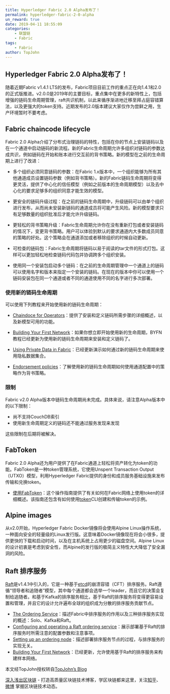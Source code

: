 ```yaml
---
title: Hyperledger Fabric 2.0 Alpha发布了！
permalink: hyperledger-fabric-2-0-alpha
un_reward: true
date: 2019-04-11 18:55:09
categories:
    - 联盟链
    - Fabric
tags:
    - Fabric
author: TopJohn
---
```


## Hyperledger Fabric 2.0 Alpha发布了！

随着近期Fabric v1.4.1 LTS的发布，Fabric项目目前工作的重点正在向1.4.1和2.0的正式版推进。v2.0.0是2019年的主要目标，重点集中在更多的新特性上，包括增强的链码生命周期管理，raft共识机制，以此来循序渐进地迁移至拜占庭容错算法，以及更强大的token支持。近期发布的2.0版本建议大家仅作为尝鲜之用，生产环境暂时不要考虑。
<!-- more -->

## Fabric chaincode lifecycle

Fabric 2.0 Alpha介绍了分布式治理链码的特性，包括在你的节点上安装链码以及在一个通道中启动链码的新流程。新的Fabric生命周期允许多组织对链码的参数达成共识，例如链码在开始和账本进行交互前的背书策略。新的模型在之前的生命周期上进行了改进：

- 多个组织必须同意链码的参数：在Fabric 1.x版本中，一个组织能够为所有其他通道成员设置链码参数（例如背书策略）。新的Fabric链码生命周期将变得更灵活，提供了中心化的信任模型（例如之前版本的生命周期模型）以及去中心化的要求足够多的组织同意才能生效的模型。

- 更安全的链码升级过程：在之前的链码生命周期中，升级链码可以由单个组织进行发布，从而尚未安装新链码的通道成员将可能产生风险。新的模型要求只有足够数量的组织批准后才能允许升级链码。

- 更轻松的背书策略升级：Fabric生命周期允许你在没有重新打包或者安装链码的情况下，变更背书策略。用户可以体验到默认的要求通道内大多数成员同意的策略的好处。这个策略会在通道添加或者移除组织的时候自动更新。

- 可检查的链码包：Fabric生命周期将链码以易于阅读的tar文件的形式打包。这样可以更加轻松地检查链码代码包并协调跨多个组织安装。

- 使用同一个安装包启动多个链码：在之前的生命周期管理中一个通道上的链码可以使用名字和版本来指定一个安装的链码。在现在的版本中你可以使用一个链码安装包在同一个通道或者不同的通道使用不同的名字进行多次部署。

### 使用新的链码生命周期

可以使用下列教程来开始使用新的链码生命周期：

- [Chaindoce for Operators](https://hyperledger-fabric.readthedocs.io/en/latest/chaincode4noah.html)：提供了安装和定义链码所需步骤的详细概述，以及新模型可用的功能。

- [Building Your First Network](https://hyperledger-fabric.readthedocs.io/en/latest/build_network.html)：如果你想立即开始使用新的生命周期，BYFN教程已经更新为使用新的链码生命周期来安装和定义链码了。

- [Using Private Data in Fabric](https://hyperledger-fabric.readthedocs.io/en/latest/private_data_tutorial.html)：已经更新演示如何通过新的链码生命周期来使用隐私数据集合。

- [Endorsement policies](https://hyperledger-fabric.readthedocs.io/en/latest/endorsement-policies.html)：了解使用新的链码生命周期如何使用通道配置中的策略作为背书策略。

### 限制

Fabric v2.0 Alpha版本中链码生命周期尚未完成。具体来说，请注意Alpha版本中的以下限制：

- 尚不支持CouchDB索引
- 使用新生命周期定义的链码还不能通过服务发现来发现

这些限制在后期将被解决。

## FabToken

Fabric 2.0 Alpha还为用户提供了在Fabric通道上轻松将资产转化为token的功能。FabToken是一种token管理系统，它使用Unspent Transaction Output（UTXO）模型，利用Hyperledger Fabric提供的身份和成员服务基础设施来发布传输和兑换token。

- [使用FabToken](https://hyperledger-fabric.readthedocs.io/en/latest/token/FabToken.html)：这个操作指南提供了有关如何在Fabric网络上使用token的详细概述。该指南还包含有如何使用[token](https://hyperledger-fabric.readthedocs.io/en/latest/commands/token.html)CLI创建和传输token的示例。

## Alpine images

从v2.0开始，Hyperledger Fabric Docker镜像将会使用Alpine Linux操作系统，一种面向安全的轻量级的Linux发行版。这意味着Docker镜像现在将会小很多，提供更快的下载和启动时间，以及在主机系统上占用更少的磁盘空间。Alpine Linux的设计初衷是考虑到安全性，而Alpine的发行版的极简主义特性大大降低了安全漏洞的风险。

## Raft 排序服务

[Raft](https://raft.github.io/raft.pdf)是v1.4.1中引入的，它是一种基于[etcd](https://coreos.com/etcd/)的崩溃容错（CFT）排序服务。Raft遵循“领导者和追随者”模型，其中每个通道都会选举一个leader，而且它的决策会复制给追随者。和基于Kafka的排序服务相比，基于Raft的排序服务将变得更容易设置和管理，并且它的设计允许遍布全球的组织成为分散的排序服务贡献节点。

- [The Ordering Service](https://hyperledger-fabric.readthedocs.io/en/latest/orderer/ordering_service.html)：描述Fabric中排序服务的作用以及三种排序服务实现的概述：Solo、Kafka和Raft。
- [Configuring and operating a Raft ordering service](https://hyperledger-fabric.readthedocs.io/en/latest/raft_configuration.html)：展示部署基于Raft的排序服务时所需注意的配置参数和注意事项。
- [Setting up an ordering node](https://hyperledger-fabric.readthedocs.io/en/latest/orderer_deploy.html)：描述部署排序服务节点的过程，与排序服务的实现无关。
- [Building Your First Network](https://hyperledger-fabric.readthedocs.io/en/latest/build_network.html)：已经更新，允许使用基于Raft的排序服务来构建样本网络。

本文经TopJohn授权转自[TopJohn’s Blog](https://www.xuanzhangjiong.top/2019/04/11/Hyperledger-Fabric-2-0-Alpha%E5%8F%91%E5%B8%83%E4%BA%86%EF%BC%81/)


[深入浅出区块链](https://learnblockchain.cn/) - 打造高质量区块链技术博客，学区块链都来这里，关注[知乎](https://www.zhihu.com/people/xiong-li-bing/activities)、[微博](https://weibo.com/517623789) 掌握区块链技术动态。

